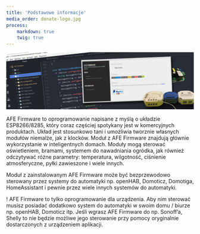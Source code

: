 ```yaml
---
title: 'Podstawowe informacje'
media_order: donate-logo.jpg
process:
    markdown: true
    twig: true
---
```


![](donate-logo.jpg)

AFE Firmware to oprogramowanie napisane  z myślą o układzie ESP8266/8285, który coraz częściej spotykany jest w komercyjnych produktach. Układ jest stosunkowo tani i umożliwia tworznie własnych modułów niemalże, jak z klocków. Moduł z AFE Firmware znajdują głównie wykorzystanie w inteligentnych domach. Moduły mogą sterować oświetleniem, bramami, systemem do nawadniania ogródka, jak również odczytywać różne parametry: temperatura, wilgotność, ciśnienie atmosferyczne, pyłki zawieszone i wiele innych.

Moduł z zainstalowanym AFE Firmware może być bezprzewodowo sterowany przez systemy do automatyki np. openHAB, Domoticz, Domotiga, HomeAssistant i pewnie przez wiele innych systemów do automatyki. 

! AFE Firmware to tylko oprogramowanie dla urządzenia. Aby nim sterować musisz posiadać dodatkowo system do automatyki w swoim domu / biurze np. openHAB, Domoticz itp. Jeśli wgrasz AFE Firmware do np. Sonoff’a, Shelly to nie będzie możliwe jego sterowanie przy pomocy oryginalnie dostarczonych z urządzeniem aplikacji.